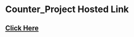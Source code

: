 # Counter_Project Hosted Link
## [Click Here](https://sonuk430.github.io/Class_Js_Project/Counter_Project/)


